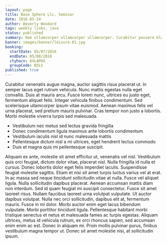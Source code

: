 ```yaml
---
layout: page
title: Base Sphere Llc. Seminar
date: 2016-05-24
author: Beverly Woodard
tags: weekly links, java
status: published
summary: Nam ullamcorper ullamcorper ullamcorper. Curabitur posuere blandit erat.
banner: images/banner/leisure-01.jpg
booking:
  startDate: 05/07/2016
  endDate: 05/08/2016
  ctyhocn: AVLAPHX
  groupCode: BSLS
published: true
---
```

Curabitur venenatis augue magna, auctor sagittis risus placerat ut. In semper lacus eget rutrum vehicula. Nunc mattis egestas nulla eget convallis. Duis at mauris arcu. Fusce lorem nunc, ultrices eu justo eget, fermentum aliquet felis. Integer vehicula finibus condimentum. Sed scelerisque ullamcorper ipsum vitae euismod. Aenean maximus felis vel urna placerat, sed pretium mauris pulvinar. Cras tempor non justo a lobortis. Morbi molestie viverra turpis sed malesuada.

* Vestibulum nec metus sed lectus gravida fringilla
* Donec condimentum ligula maximus ante lobortis condimentum
* Vestibulum iaculis nisl id nunc malesuada mattis
* Pellentesque dictum nisl a mi ultrices, eget hendrerit lectus commodo
* Duis et magna quis mi pellentesque suscipit.

Aliquam ex ante, molestie sit amet efficitur ut, venenatis vel nisl. Vestibulum quis orci feugiat, dictum dolor vitae, placerat nisl. Nulla fringilla id nulla et cursus. Donec lobortis dolor eget felis imperdiet iaculis. Suspendisse feugiat molestie sagittis. Etiam et nisi sit amet turpis luctus varius vel at erat. In ac massa sed neque tincidunt sollicitudin vitae at nulla. Fusce vel aliquet ligula. Nulla sollicitudin dapibus placerat. Aenean accumsan mattis diam non interdum. Sed id quam feugiat mi suscipit consectetur. Fusce sit amet laoreet risus. Nullam faucibus laoreet urna volutpat vulputate. Ut auctor dapibus volutpat. Nulla nec orci sollicitudin, dapibus elit at, fermentum mauris.
Fusce in mi dolor. Morbi auctor enim eget lacus bibendum vulputate. Morbi porttitor tincidunt ligula. Pellentesque habitant morbi tristique senectus et netus et malesuada fames ac turpis egestas. Aliquam ultrices, metus id vehicula rutrum, ex orci rhoncus sapien, sed accumsan enim enim ac est. Donec in aliquam mi. Proin mollis pulvinar purus, finibus vestibulum magna tempor ut. Donec sit amet molestie nisi, at sollicitudin ipsum.
